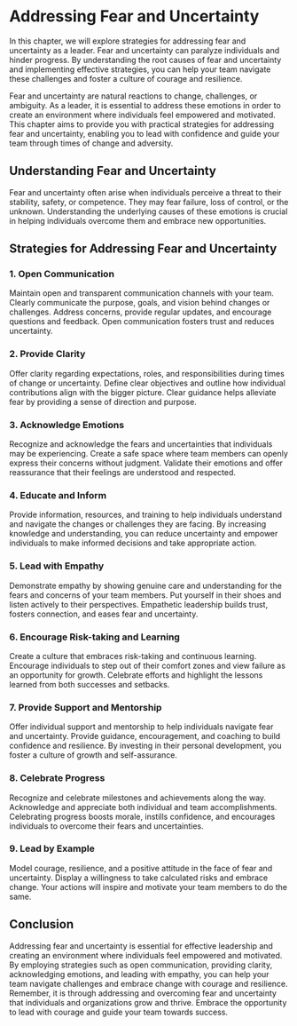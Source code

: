 Addressing Fear and Uncertainty
========================================

In this chapter, we will explore strategies for addressing fear and uncertainty as a leader. Fear and uncertainty can paralyze individuals and hinder progress. By understanding the root causes of fear and uncertainty and implementing effective strategies, you can help your team navigate these challenges and foster a culture of courage and resilience.



Fear and uncertainty are natural reactions to change, challenges, or ambiguity. As a leader, it is essential to address these emotions in order to create an environment where individuals feel empowered and motivated. This chapter aims to provide you with practical strategies for addressing fear and uncertainty, enabling you to lead with confidence and guide your team through times of change and adversity.

Understanding Fear and Uncertainty
----------------------------------

Fear and uncertainty often arise when individuals perceive a threat to their stability, safety, or competence. They may fear failure, loss of control, or the unknown. Understanding the underlying causes of these emotions is crucial in helping individuals overcome them and embrace new opportunities.

Strategies for Addressing Fear and Uncertainty
----------------------------------------------

### 1. **Open Communication**

Maintain open and transparent communication channels with your team. Clearly communicate the purpose, goals, and vision behind changes or challenges. Address concerns, provide regular updates, and encourage questions and feedback. Open communication fosters trust and reduces uncertainty.

### 2. **Provide Clarity**

Offer clarity regarding expectations, roles, and responsibilities during times of change or uncertainty. Define clear objectives and outline how individual contributions align with the bigger picture. Clear guidance helps alleviate fear by providing a sense of direction and purpose.

### 3. **Acknowledge Emotions**

Recognize and acknowledge the fears and uncertainties that individuals may be experiencing. Create a safe space where team members can openly express their concerns without judgment. Validate their emotions and offer reassurance that their feelings are understood and respected.

### 4. **Educate and Inform**

Provide information, resources, and training to help individuals understand and navigate the changes or challenges they are facing. By increasing knowledge and understanding, you can reduce uncertainty and empower individuals to make informed decisions and take appropriate action.

### 5. **Lead with Empathy**

Demonstrate empathy by showing genuine care and understanding for the fears and concerns of your team members. Put yourself in their shoes and listen actively to their perspectives. Empathetic leadership builds trust, fosters connection, and eases fear and uncertainty.

### 6. **Encourage Risk-taking and Learning**

Create a culture that embraces risk-taking and continuous learning. Encourage individuals to step out of their comfort zones and view failure as an opportunity for growth. Celebrate efforts and highlight the lessons learned from both successes and setbacks.

### 7. **Provide Support and Mentorship**

Offer individual support and mentorship to help individuals navigate fear and uncertainty. Provide guidance, encouragement, and coaching to build confidence and resilience. By investing in their personal development, you foster a culture of growth and self-assurance.

### 8. **Celebrate Progress**

Recognize and celebrate milestones and achievements along the way. Acknowledge and appreciate both individual and team accomplishments. Celebrating progress boosts morale, instills confidence, and encourages individuals to overcome their fears and uncertainties.

### 9. **Lead by Example**

Model courage, resilience, and a positive attitude in the face of fear and uncertainty. Display a willingness to take calculated risks and embrace change. Your actions will inspire and motivate your team members to do the same.

Conclusion
----------

Addressing fear and uncertainty is essential for effective leadership and creating an environment where individuals feel empowered and motivated. By employing strategies such as open communication, providing clarity, acknowledging emotions, and leading with empathy, you can help your team navigate challenges and embrace change with courage and resilience. Remember, it is through addressing and overcoming fear and uncertainty that individuals and organizations grow and thrive. Embrace the opportunity to lead with courage and guide your team towards success.
